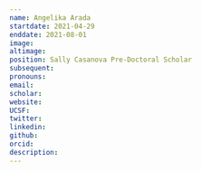 ```yaml
---
name: Angelika Arada
startdate: 2021-04-29
enddate: 2021-08-01
image:
altimage:
position: Sally Casanova Pre-Doctoral Scholar
subsequent:
pronouns:
email:
scholar:
website:
UCSF:
twitter:
linkedin:
github:
orcid:
description:
---
```

